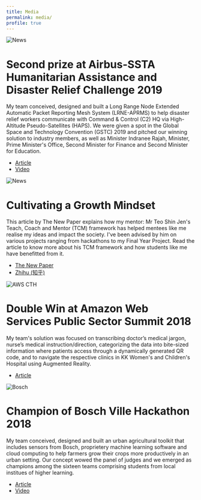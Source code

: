 ```yaml
---
title: Media
permalink: media/
profile: true
---
```


<div class="media-item">
	<div class="img">
		<img src="{{ site.baseurl }}/assets/images/gstc.jpeg" alt="News" />
	</div>
	<div class="info">
		<h1>Second prize at Airbus-SSTA Humanitarian Assistance and Disaster Relief Challenge 2019</h1>
		<p class="desc">
			My team conceived, designed and built a Long Range Node Extended Automatic Packet Reporting Mesh System (LRNE-APRMS) to help disaster relief workers communicate with Command & Control (C2) HQ via High-Altitude Pseudo-Satellites (HAPS). We were given a spot in the Global Space and Technology Convention (GSTC) 2019 and pitched our winning solution to industry members, as well as Minister Indranee Rajah, Minister, Prime Minister's Office, Second Minister for Finance and Second Minister for Education.
		</p>
		<ul>
			<li class="link_button"><a href="https://www.sp.edu.sg/engineering-cluster/eee/courses/full-time-diplomas/computer-engineering/achievements/dcpe-students-won-2nd-prize-in-airbus-ssta-humanitarian-assistance-and-disaster-relief-(hadr)-challenge-for-ay18-19" target="blank">Article</a></li>
			<li class="link_button"><a href="https://youtu.be/wyqBIW8VLVs" target="blank">Video</a></li>
		</ul>
	</div>
</div>

<div class="media-item">
	<div class="img">
		<img src="{{ site.baseurl }}/assets/images/shin.jpg" alt="News" />
	</div>
	<div class="info">
		<h1>Cultivating a Growth Mindset</h1>
		<p class="desc">
			This article by The New Paper explains how my mentor: Mr Teo Shin Jen's Teach, Coach and Mentor (TCM) framework has helped mentees like me realise my ideas and impact the society. I've been advised by him on various projects ranging from hackathons to my Final Year Project. Read the article to know more about his TCM framework and how students like me have benefitted from it. 
		</p>
		<ul>
			<li class="link_button"><a href="https://www.tnp.sg/news/singapore/cultivating-growth-mindset" target="blank">The New Paper</a></li>
			<li class="link_button"><a href="https://zhuanlan.zhihu.com/p/42794926" target="blank">Zhihu (知乎)</a></li>
		</ul>
	</div>
</div>

<div class="media-item">
	<div class="img">
		<img src="{{ site.baseurl }}/assets/images/awscth.jpeg" alt="AWS CTH" />
	</div>
	<div class="info">
		<h1>Double Win at Amazon Web Services Public Sector Summit 2018</h1>
		<p class="desc">
			My team's solution was focused on transcribing doctor’s medical jargon, nurse’s medical instruction/direction, categorizing the data into bite-sized information where patients access through a dynamically generated QR code, and to navigate the respective clinics in KK Women's and Children's Hospital using Augmented Reality.
		</p>
		<ul>
			<li class="link_button"><a href="https://www.sp.edu.sg/engineering-cluster/eee/courses/full-time-diplomas/computer-engineering/achievements/double-win-at-aws-public-sector-summit" target="blank">Article</a></li>
		</ul>
	</div>
</div>

<div class="media-item">
	<div class="img">
		<img src="{{ site.baseurl }}/assets/images/boschville.jpeg" alt="Bosch" />
	</div>
	<div class="info">
		<h1>Champion of Bosch Ville Hackathon 2018</h1>
		<p class="desc">
			My team conceived, designed and built an urban agricultural toolkit that includes sensors from Bosch, proprietery machine learning software and cloud computing to help farmers grow their crops more productively in an urban setting. Our concept wowed the panel of judges and we emerged as champions among the sixteen teams comprising students from local institues of higher learning.
		</p>
		<ul>
			<li class="link_button"><a href="https://www.bosch.com.sg/news-and-stories/bosch-ville-2018/" target="blank">Article</a></li>
			<li class="link_button"><a href="https://youtu.be/5IPqndBVCuw">Video</a></li>
		</ul>
	</div>
</div>
